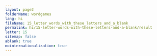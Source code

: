 ```yaml
---
layout: page2
folderName: wordgames
lang: hi
fileName: 15_letter_words_with_these_letters_and_a_blank
permalink: hi/15-letter-words-with-these-letters-and-a-blank/result
letter: 15
sitemap: false
ablank: true
nointernationalization: true
---
```

